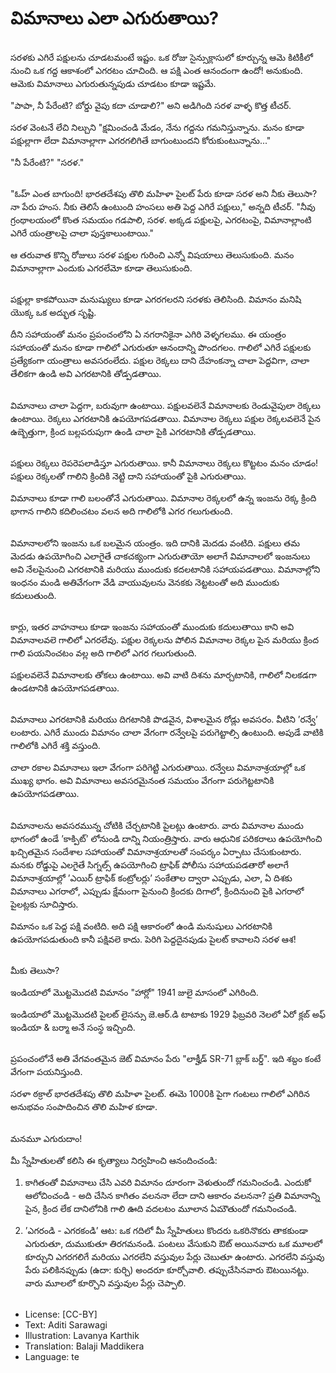 # విమానాలు ఎలా ఎగురుతాయి?

##
సరళకు ఎగిరే పక్షులను చూడటమంటే ఇష్టం.
ఒక రోజు సైన్సుక్లాసులో కూర్చున్న ఆమె కిటికీలో నుంచి ఒక గద్ద ఆకాశంలో ఎగరటం చూచింది. ఆ పక్షి ఎంత ఆనందంగా ఉందో! అనుకుంది. ఆమెకు విమానాలు ఎగురుతున్నపుడు చూడటం కూడా ఇష్టమే.

"పాపా, నీ పేరేంటి? బోర్డు వైపు కదా చూడాలి?" అని అడిగింది సరళ వాళ్ళ కొత్త టీచర్.

సరళ వెంటనే లేచి నిల్చుని "క్షమించండి మేడం, నేను గద్దను గమనిస్తున్నాను. మనం కూడా పక్షుల్లాగా లేదా విమానాల్లాగా ఎగరగలిగితే బాగుంటుందని కోరుకుంటున్నాను..."

"నీ పేరేంటి?"
"సరళ."

##
"ఓహ్ ఎంత బాగుంది! భారతదేశపు తొలి మహిళా పైలట్ పేరు కూడా సరళ అని నీకు తెలుసా? నా పేరు హంస. నీకు తెలిసే ఉంటుంది హంసలు అతి పెద్ద ఎగిరే పక్షులు," అన్నది టీచర్. "నీవు గ్రంథాలయంలో కొంత సమయం గడపాలి, సరళ. అక్కడ పక్షులపై, ఎగరటంపై, విమానాల్లాంటి ఎగిరే యంత్రాలపై చాలా పుస్తకాలుంటాయి."

ఆ తరువాత కొన్ని రోజులు సరళ పక్షుల గురించి ఎన్నో విషయాలు తెలుసుకుంది. మనం విమానాల్లాగా ఎందుకు ఎగరలేమో కూడా తెలుసుకుంది.

##
పక్షుల్లా కాకపోయినా మనుష్యులు కూడా ఎగరగలరని సరళకు తెలిసింది. విమానం మనిషి యొక్క ఒక అద్భుత సృష్టి.

దీని సహాయంతో మనం ప్రపంచంలోని ఏ నగరానికైనా ఎగిరి వెళ్ళగలము. ఈ యంత్రం సహాయంతో మనం కూడా గాలిలో ఎగురుతూ ఆనందాన్ని పొందగలం. గాలిలో ఎగిరే పక్షులకు ప్రత్యేకంగా యంత్రాలు అవసరంలేదు. పక్షుల రెక్కలు దాని దేహంకన్నా చాలా పెద్దవిగా, చాలా తేలికగా ఉండి అవి ఎగరటానికి తోడ్పడతాయి.

##
విమానాలు చాలా పెద్దగా, బరువుగా ఉంటాయి. పక్షులవలెనే విమానాలకు రెండువైపులా రెక్కలు ఉంటాయి. రెక్కలు ఎగరటానికి ఉపయోగపడతాయి. విమానాల రెక్కలు పక్షుల రెక్కలవలెనే పైన ఉబ్బెత్తుగా, క్రింద బల్లపరుపుగా ఉండి చాలా పైకి ఎగరటానికి తోడ్పడతాయి.

##
పక్షులు రెక్కలు రెపరెపలాడిస్తూ ఎగురుతాయి. కానీ విమానాలు రెక్కలు కొట్టటం మనం చూడం! పక్షులు రెక్కలతో గాలిని క్రిందికి నెట్టి దాని సహాయంతో పైకి ఎగురుతాయి.

విమానాలు కూడా గాలి బలంతోనే ఎగురుతాయి. విమానాల రెక్కలలో ఉన్న ఇంజను రెక్క క్రింది భాగాన గాలిని కదిలించటం వలన అది గాలిలోకి ఎగర గలుగుతుంది.

##
విమానాలలోని ఇంజను ఒక బలమైన యంత్రం. ఇది దానికి మెదడు వంటిది. పక్షులు తమ మెదడు ఉపయోగించి ఎలాగైతే చాకచక్యంగా ఎగురుతాయో అలాగే విమానాలలో ఇంజనులు అవి నేలపైనుంచి ఎగరటానికి మరియు ముందుకు కదలటానికి సహాయపడతాయి. విమానాల్లోని ఇంధనం మండి అతివేగంగా వేడి వాయువులను వెనకకు నెట్టటంతో అది ముందుకు కదులుతుంది.

##
కార్లు, ఇతర వాహనాలు కూడా ఇంజను సహాయంతో ముందుకు కదులుతాయి కాని అవి విమానాలవలె గాలిలో ఎగరలేవు. పక్షుల రెక్కలను పోలిన విమానాల రెక్కల పైన మరియు క్రింద గాలి పయనించటం వల్ల అది గాలిలో ఎగర గలుగుతుంది.

పక్షులవలెనే విమానాలకు తోకలు ఉంటాయి. అవి వాటి దిశను మార్చటానికి, గాలిలో నిలకడగా ఉండటానికి ఉపయోగపడతాయి.

##
విమానాలు ఎగరటానికి మరియు దిగటానికి పొడవైన, విశాలమైన రోడ్లు అవసరం. వీటిని ’రన్వే’ లంటారు. ఎగిరే ముందు విమానం చాలా వేగంగా రన్వేలపై పరుగెట్టాల్సి ఉంటుంది. అపుడే వాటికి గాలిలోకి ఎగిరే శక్తి వస్తుంది.

చాలా రకాల విమానాలు ఇలా వేగంగా పరిగెట్టి ఎగురుతాయి. రన్వేలు విమానాశ్రయాల్లో ఒక ముఖ్య భాగం. అవి విమానాలు అవసరమైనంత సమయం వేగంగా పరుగెట్టటానికి ఉపయోగపడతాయి.

##
విమానాలను అవసరమున్న చోటికి చేర్చటానికి పైలట్లు ఉంటారు. వారు విమానాల ముందు భాగంలో ఉండే ’కాక్పిట్’ లోనుండి దాన్ని నియంత్రిస్తారు. వారు ఆధునిక పరికరాలు ఉపయోగించి ఖచ్చితమైన సందేశాల సహాయంతో విమానాశ్రయాలతో సంపర్కం ఏర్పాటు చేసుకుంటారు. మనకు రోడ్డుపై ఎలగైతే సిగ్నల్స్ ఉపయోగించి ట్రాఫిక్ పోలీసు సహాయపడతారో అలాగే విమానాశ్రయాల్లో ’ఎయిర్ ట్రాఫిక్ కంట్రోలర్లు’ సంకేతాల ద్వారా ఎప్పుడు, ఎలా, ఏ దిశకు విమానాలు ఎగరాలో, ఎప్పుడు క్షేమంగా పైనుంచి క్రిందకు దిగాలో, క్రిందినుంచి పైకి ఎగరాలో పైలట్లకు సూచిస్తారు.

విమానం ఒక పెద్ద పక్షి వంటిది. అది పక్షి ఆకారంలో ఉండి మనుషులు ఎగరటానికి ఉపయోగపడుతుంది కానీ పక్షివలె కాదు. పెరిగి పెద్దదైనపుడు పైలట్ కావాలని సరళ ఆశ!

##
మీకు తెలుసా?

ఇండియాలో మొట్టమొదటి విమానం "హార్లో" 1941 జులై మాసంలో ఎగిరింది.

ఇండియాలో మొట్టమొదటి పైలట్ లైసన్సు జె.ఆర్.డి టాటాకు 1929 ఫిబ్రవరి నెలలో ఏరో క్లబ్ అఫ్ ఇండియా & బర్మా అనే సంస్థ ఇచ్చింది.

##
ప్రపంచంలోనే అతి వేగవంతమైన జెట్ విమానం పేరు "లాక్హీడ్ SR-71 బ్లాక్ బర్డ్". ఇది శబ్దం కంటే వేగంగా పయనిస్తుంది.

సరళా ఠక్రాల్ భారతదేశపు తొలి మహిళా పైలట్. ఈమె 1000కి పైగా గంటలు గాలిలో ఎగిరిన అనుభవం సంపాదించిన తొలి మహిళ కూడా.

##
మనమూ ఎగురుదాం!

మీ స్నేహితులతో కలిసి ఈ కృత్యాలు నిర్వహించి ఆనందించండి:

1. కాగితంతో విమానాలు చేసి ఎవరి విమానం దూరంగా వెళుతుందో గమనించండి. ఎందుకో ఆలోచించండి - అది చేసిన కాగితం వలననా లేదా దాని ఆకారం వలననా? ప్రతి విమానాన్ని పైన, క్రింద లేక దానిలోనికి గాలి ఊది వదలటం మూలాన ఏమౌతుందో గమనించండి.

2. ’ఎగరండి - ఎగరకండి’ ఆట: ఒక గదిలో మీ స్నేహితులు కొందరు ఒకరినొకరు తాకకుండా ఎగురుతూ, దుముకుతూ తిరగమనండి. పంటలు వేసుకుని ఔట్ అయినవారు ఒక మూలలో కూర్చుని ఎగరగలిగే మరియు ఎగరలేని వస్తువుల పేర్లు చెబుతూ ఉంటారు. ఎగరలేని వస్తువు పేరు పలికినప్పుడు (ఉదా: కుర్చి) అందరూ కూర్చోవాలి. తప్పుచేసినవారు ఔటయినట్టు. వారు మూలలో కూర్చొని వస్తువుల పేర్లు చెప్పాలి.

##
* License: [CC-BY]
* Text: Aditi Sarawagi
* Illustration: Lavanya Karthik
* Translation: Balaji Maddikera
* Language: te
